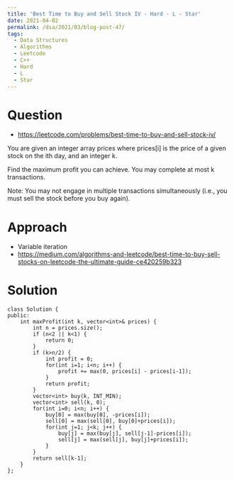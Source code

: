 ```yaml
---
title: 'Best Time to Buy and Sell Stock IV - Hard - L - Star'
date: 2021-04-02
permalink: /dsa/2021/03/blog-post-47/
tags:
  - Data Structures
  - Algorithms
  - Leetcode
  - C++
  - Hard
  - L
  - Star
---
```


# Question

- https://leetcode.com/problems/best-time-to-buy-and-sell-stock-iv/

You are given an integer array prices where prices[i] is the price of a given stock on the ith day, and an integer k.

Find the maximum profit you can achieve. You may complete at most k transactions.

Note: You may not engage in multiple transactions simultaneously (i.e., you must sell the stock before you buy again).

# Approach

- Variable iteration
- https://medium.com/algorithms-and-leetcode/best-time-to-buy-sell-stocks-on-leetcode-the-ultimate-guide-ce420259b323

# Solution
```
class Solution {
public:
    int maxProfit(int k, vector<int>& prices) {
        int n = prices.size();
        if (n<2 || k<1) {
            return 0;
        }
        if (k>n/2) {
            int profit = 0;
            for(int i=1; i<n; i++) {
                profit += max(0, prices[i] - prices[i-1]);
            }
            return profit;
        }
        vector<int> buy(k, INT_MIN);
        vector<int> sell(k, 0);
        for(int i=0; i<n; i++) {
            buy[0] = max(buy[0], -prices[i]);
            sell[0] = max(sell[0], buy[0]+prices[i]);
            for(int j=1; j<k; j++) {
                buy[j] = max(buy[j], sell[j-1]-prices[i]);
                sell[j] = max(sell[j], buy[j]+prices[i]);
            }
        }
        return sell[k-1];
    }
};
```